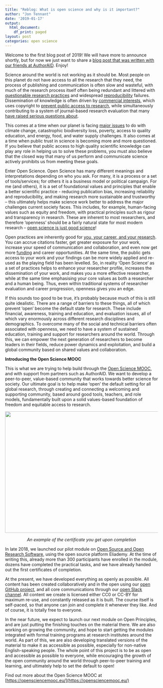 ```yaml
---
title: "Reblog: What is open science and why is it important?"
author: "Jon Tennant"
date: '2019-01-17'
output:
  html_document:
    df_print: paged
layout: post
categories: open science
---
```


Welcome to the first blog post of 2019! We will have more to announce shortly, but for now we just want to share a [blog post that was written with our friends at AuthorAID](https://www.authoraid.info/en/news/details/1347/). Enjoy!

Science around the world is not working as it should be. Most people on this planet do not have access to all the research that they need, the process of publishing and communication is often slow and wasteful, with much of the research process itself often being redundant and littered with [questionable research practices](https://replicationindex.wordpress.com/2015/01/24/questionable-research-practices-definition-detect-and-recommendations-for-better-practices/) and widespread [reproducibility](https://www.nature.com/articles/s41562-016-0021) failures. Dissemination of knowledge is often driven by [commercial interests](http://knowledgegap.org/index.php/sub-projects/rent-seeking-and-financialization-of-the-academic-publishing-industry/preliminary-findings/), which uses copyright to [prevent public access to research](https://www.theguardian.com/commentisfree/2018/sep/13/scientific-publishing-rip-off-taxpayers-fund-research?CMP=share_btn_tw), while simultaneously contributing to a system of journal-based research evaluation that many [have raised serious questions about](https://www.frontiersin.org/articles/10.3389/fnhum.2013.00291/full).

This comes at a time when our planet is facing [major issues](https://sustainabledevelopment.un.org/) to do with climate change, catastrophic biodiversity loss, poverty, access to quality education, and energy, food, and water supply challenges. It also comes at a time when public trust in science is becoming more and more questioned. If you believe that public access to high quality scientific knowledge can play any role in helping us to solve these problems, you must also believe that the closed way that many of us perform and communicate science actively prohibits us from meeting these goals.

Enter Open Science. Open Science has many different meanings and interpretations depending on who you ask. For many, it is a process or a set of tools/services; for others it is a business model or political campaign. For me (and others), it is a set of foundational values and principles that enable a better scientific practice - reducing publication bias, increasing reliability and reproducibility, and making research more sustainable and trustworthy – this ultimately helps make science work better to address the major challenges current society faces. This includes, for example, human-facing values such as equity and freedom, with practical principles such as rigour and transparency in research. These are inherent to most researchers, and therefore ‘openness’ should be a fairly natural state for most modern research – [open science is just good science](https://zenodo.org/record/1285575#.XDifyM3gqHt)!

Open practices are inherently good for [you, your career, and your research](https://elifesciences.org/articles/16800). You can accrue citations faster, get greater exposure for your work, increase your speed of communication and collaboration, and even now get more [funding](http://asapbio.org/funder-policies) and career opportunities. At the same time, the public gets access to your work and your findings can be more widely applied and re-used as the playing field has been levelled. So, in reality ‘Open Science’ as a set of practices helps to enhance your researcher profile, increases the dissemination of your work, and makes you a more effective researcher, while at the same time emphasising your core values as both a researcher and a human being. Thus, even within traditional systems of researcher evaluation and career progression, openness gives you an edge.

If this sounds too good to be true, it’s probably because much of this is still quite idealistic. There are a range of barriers to these things, all of which prevent ‘open’ become the default state for research. These include financial, awareness, training and education, and evaluation issues, all of which vary enormously across different research disciplines and demographics. To overcome many of the social and technical barriers often associated with openness, we need to have a system of sustained education, training and support for researchers around the world. Through this, we can empower the next generation of researchers to become leaders in their fields, reduce power dynamics and exploitation, and build a global community based on shared values and collaboration.

**Introducing the Open Science MOOC**

This is what we are trying to help build through the [Open Science MOOC](https://opensciencemooc.eu/), and with support from partners such as AuthorAID. We want to develop a peer-to-peer, value-based community that works towards better science for society. Our ultimate goal is to help make ‘open’ the default setting for all global research, through creating and connecting a welcoming and supporting community, based around good tools, teachers, and role models, fundamentally built upon a solid values-based foundation of freedom and equitable access to research.

<p align="center"><img src="https://github.com/OpenScienceMOOC/site/blob/master/img/certificate.png?raw=true" width="600px" height="400px"/></p>

<p align="center"><i>An example of the certificate you get upon completion</i></p>

In late 2018, we launched our pilot module on [Open Source and Open Research Software](https://eliademy.com/catalog/catalog/product/view/sku/02d7338a7e), using the open source platform Eliademy. At the time of writing this, already more than 300 participants have enrolled in the module, dozens have completed the practical tasks, and we have already handed out the first certificates of completion.

At the present, we have developed everything as openly as possible. All content has been created collaboratively and in the open using our [open GitHub project](https://open-science-mooc-invite.herokuapp.com/), and all core communications through our [open Slack channel](https://openmooc-ers-slackin.herokuapp.com/). All content we create is licensed either CC0 or CC-BY for maximum re-use, and constantly released as it is built. The course itself is self-paced, so that anyone can join and complete it whenever they like. And of course, it is totally free to everyone.

In the near future, we expect to launch our next module on Open Principles, and are just putting the finishing touches on the material there. We are also working on growing the community, and hope to start getting the modules integrated with formal training programs at research institutes around the world. As part of this, we are also developing translated versions of the material to make it as accessible as possible, especially for non-native English-speaking people. The whole point of this project is to be as open and accessible as possible to everyone, while encouraging the growth of the open community around the world through peer-to-peer training and learning, and ultimately help to set the default to open!

Find out more about the Open Science MOOC at [https://opensciencemooc.eu/](https://opensciencemooc.eu/)